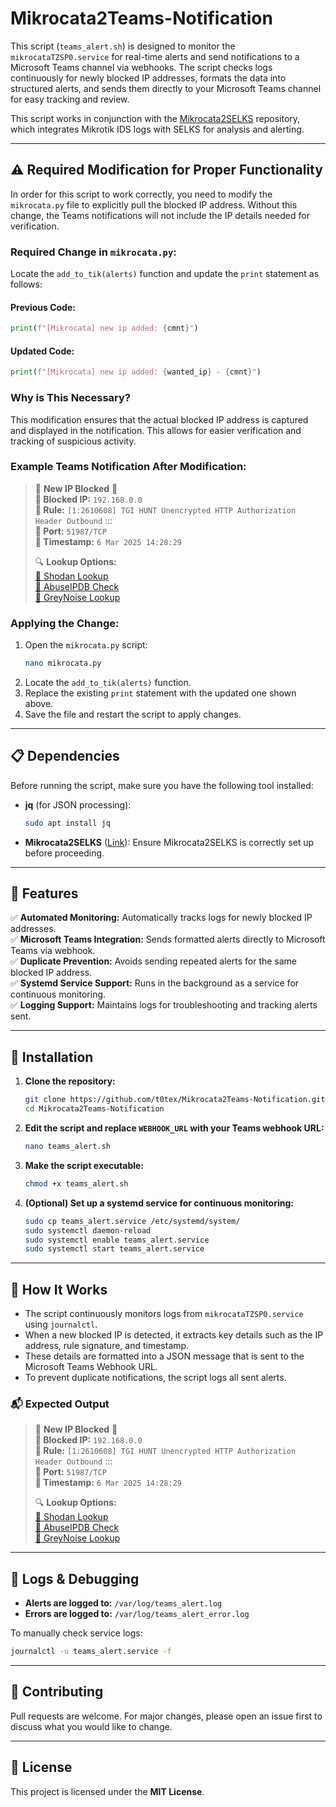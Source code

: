# Mikrocata2Teams-Notification

This script (`teams_alert.sh`) is designed to monitor the `mikrocataTZSP0.service` for real-time alerts and send notifications to a Microsoft Teams channel via webhooks. The script checks logs continuously for newly blocked IP addresses, formats the data into structured alerts, and sends them directly to your Microsoft Teams channel for easy tracking and review.

This script works in conjunction with the [Mikrocata2SELKS](https://github.com/angolo40/mikrocata2selks) repository, which integrates Mikrotik IDS logs with SELKS for analysis and alerting.

---

## ⚠️ Required Modification for Proper Functionality

In order for this script to work correctly, you need to modify the `mikrocata.py` file to explicitly pull the blocked IP address. Without this change, the Teams notifications will not include the IP details needed for verification.

### Required Change in `mikrocata.py`:

Locate the `add_to_tik(alerts)` function and update the `print` statement as follows:

#### Previous Code:
```python
print(f"[Mikrocata] new ip added: {cmnt}")
```

#### Updated Code:
```python
print(f"[Mikrocata] new ip added: {wanted_ip} - {cmnt}")
```

### Why is This Necessary?
This modification ensures that the actual blocked IP address is captured and displayed in the notification. This allows for easier verification and tracking of suspicious activity.

### Example Teams Notification After Modification:

> 🚨 **New IP Blocked** 🚨  
> **🔹 Blocked IP:** `192.168.0.0`  
> **🔹 Rule:** `[1:2610608] TGI HUNT Unencrypted HTTP Authorization Header Outbound` :::  
> **🔹 Port:** `51987/TCP`  
> **🔹 Timestamp:** `6 Mar 2025 14:28:29`  
>  
> 🔍 **Lookup Options:**  
> [🔹 Shodan Lookup](https://www.shodan.io/host/192.168.0.0)  
> [🔹 AbuseIPDB Check](https://www.abuseipdb.com/check/192.168.0.0)  
> [🔹 GreyNoise Lookup](https://viz.greynoise.io/ip/192.168.0.0)

### Applying the Change:

1. Open the `mikrocata.py` script:
   ```bash
   nano mikrocata.py
   ```
2. Locate the `add_to_tik(alerts)` function.
3. Replace the existing `print` statement with the updated one shown above.
4. Save the file and restart the script to apply changes.

---

## 📋 Dependencies

Before running the script, make sure you have the following tool installed:

- **jq** (for JSON processing):
  ```bash
  sudo apt install jq
  ```

- **Mikrocata2SELKS** ([Link](https://github.com/angolo40/mikrocata2selks)):
  Ensure Mikrocata2SELKS is correctly set up before proceeding.

---

## 🚀 Features

✅ **Automated Monitoring:** Automatically tracks logs for newly blocked IP addresses.  
✅ **Microsoft Teams Integration:** Sends formatted alerts directly to Microsoft Teams via webhook.  
✅ **Duplicate Prevention:** Avoids sending repeated alerts for the same blocked IP address.  
✅ **Systemd Service Support:** Runs in the background as a service for continuous monitoring.  
✅ **Logging Support:** Maintains logs for troubleshooting and tracking alerts sent.  

---

## 🔧 Installation

1. **Clone the repository:**
   ```bash
   git clone https://github.com/t0tex/Mikrocata2Teams-Notification.git
   cd Mikrocata2Teams-Notification
   ```

2. **Edit the script and replace `WEBHOOK_URL` with your Teams webhook URL:**
   ```bash
   nano teams_alert.sh
   ```

3. **Make the script executable:**
   ```bash
   chmod +x teams_alert.sh
   ```

4. **(Optional) Set up a systemd service for continuous monitoring:**
   ```bash
   sudo cp teams_alert.service /etc/systemd/system/
   sudo systemctl daemon-reload
   sudo systemctl enable teams_alert.service
   sudo systemctl start teams_alert.service
   ```

---

## 📌 How It Works

- The script continuously monitors logs from `mikrocataTZSP0.service` using `journalctl`.
- When a new blocked IP is detected, it extracts key details such as the IP address, rule signature, and timestamp.
- These details are formatted into a JSON message that is sent to the Microsoft Teams Webhook URL.
- To prevent duplicate notifications, the script logs all sent alerts.

### 📬 Expected Output

> 🚨 **New IP Blocked** 🚨  
> **🔹 Blocked IP:** `192.168.0.0`  
> **🔹 Rule:** `[1:2610608] TGI HUNT Unencrypted HTTP Authorization Header Outbound` :::  
> **🔹 Port:** `51987/TCP`  
> **🔹 Timestamp:** `6 Mar 2025 14:28:29`  
>  
> 🔍 **Lookup Options:**  
> [🔹 Shodan Lookup](https://www.shodan.io/host/192.168.0.0)  
> [🔹 AbuseIPDB Check](https://www.abuseipdb.com/check/192.168.0.0)  
> [🔹 GreyNoise Lookup](https://viz.greynoise.io/ip/192.168.0.0)

---

## 📂 Logs & Debugging

- **Alerts are logged to:** `/var/log/teams_alert.log`  
- **Errors are logged to:** `/var/log/teams_alert_error.log`  

To manually check service logs:
```bash
journalctl -u teams_alert.service -f
```

---

## 🤝 Contributing

Pull requests are welcome. For major changes, please open an issue first to discuss what you would like to change.

---

## 📄 License

This project is licensed under the **MIT License**.
